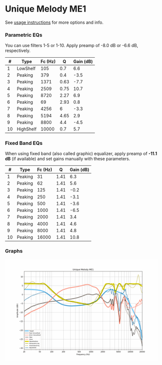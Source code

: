 # Unique Melody ME1
See [usage instructions](https://github.com/jaakkopasanen/AutoEq#usage) for more options and info.

### Parametric EQs
You can use filters 1-5 or 1-10. Apply preamp of -8.0 dB or -6.6 dB, respectively.

|   # | Type      |   Fc (Hz) |    Q |   Gain (dB) |
|-----|-----------|-----------|------|-------------|
|   1 | LowShelf  |       105 | 0.7  |         6.6 |
|   2 | Peaking   |       379 | 0.4  |        -3.5 |
|   3 | Peaking   |      1371 | 0.63 |        -7.7 |
|   4 | Peaking   |      2509 | 0.75 |        10.7 |
|   5 | Peaking   |      8720 | 2.27 |         6.9 |
|   6 | Peaking   |        69 | 2.93 |         0.8 |
|   7 | Peaking   |      4256 | 6    |        -3.3 |
|   8 | Peaking   |      5194 | 4.65 |         2.9 |
|   9 | Peaking   |      8800 | 4.4  |        -4.5 |
|  10 | HighShelf |     10000 | 0.7  |         5.7 |

### Fixed Band EQs
When using fixed band (also called graphic) equalizer, apply preamp of **-11.1 dB** (if available) and set gains manually with these parameters.

|   # | Type    |   Fc (Hz) |    Q |   Gain (dB) |
|-----|---------|-----------|------|-------------|
|   1 | Peaking |        31 | 1.41 |         6.3 |
|   2 | Peaking |        62 | 1.41 |         5.6 |
|   3 | Peaking |       125 | 1.41 |        -0.2 |
|   4 | Peaking |       250 | 1.41 |        -3.1 |
|   5 | Peaking |       500 | 1.41 |        -3.6 |
|   6 | Peaking |      1000 | 1.41 |        -6.5 |
|   7 | Peaking |      2000 | 1.41 |         3.4 |
|   8 | Peaking |      4000 | 1.41 |         4.6 |
|   9 | Peaking |      8000 | 1.41 |         4.8 |
|  10 | Peaking |     16000 | 1.41 |        10.8 |

### Graphs
![](./Unique%20Melody%20ME1.png)
